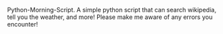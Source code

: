 Python-Morning-Script.
A simple python script that can search wikipedia, tell you the weather, and more!
Please make me aware of any errors you encounter!
